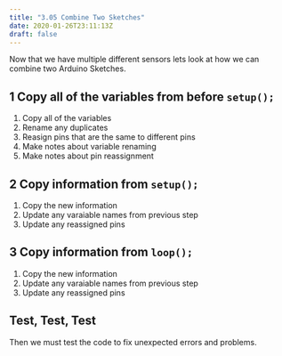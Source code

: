 ```yaml
---
title: "3.05 Combine Two Sketches"
date: 2020-01-26T23:11:13Z
draft: false
---
```


Now that we have multiple different sensors lets look at how we can combine two Arduino Sketches.

## 1 Copy all of the variables from before `setup();`

1. Copy all of the variables
2. Rename any duplicates
3. Reasign pins that are the same to different pins
4. Make notes about variable renaming
5. Make notes about pin reassignment

## 2 Copy information from `setup();`

1. Copy the new information
2. Update any varaiable names from previous step
3. Update any reassigned pins

## 3 Copy information from `loop();`

1. Copy the new information
2. Update any varaiable names from previous step
3. Update any reassigned pins

## Test, Test, Test

Then we must test the code to fix unexpected errors and problems.

